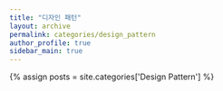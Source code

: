 ```yaml
---
title: "디자인 패턴"
layout: archive
permalink: categories/design_pattern
author_profile: true
sidebar_main: true
---
```


{% assign posts = site.categories['Design Pattern'] %}